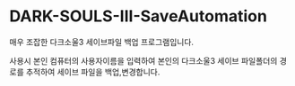 # DARK-SOULS-III-SaveAutomation

매우 조잡한 다크소울3 세이브파일 백업 프로그램입니다.

사용시 본인 컴퓨터의 사용자이름을 입력하여 본인의 다크소울3 세이브 파일폴더의 경로를 추적하여 세이브 파일을 백업,변경합니다.
